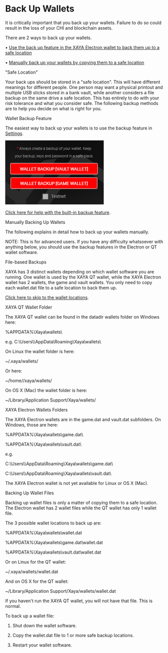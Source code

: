 # Back Up Wallets

It is critically important that you back up your wallets. Failure to do so could 
result in the loss of your CHI and blockchain assets.

There are 2 ways to back up your wallets.

• [Use the back up feature in the XAYA Electron wallet to back them up to a safe 
location](back_up_wallets.htm#electronwalletbackupfeature)

• [Manually back up your wallets by copying them to a safe 
location](back_up_wallets.htm#manuallybackingupwallets)

"Safe Location"

Your back ups should be stored in a "safe location". This will have different 
meanings for different people. One person may want a physical printout and 
multiple USB sticks stored in a bank vault, while another considers a file 
backup on the same drive a safe location. This has entirely to do with your risk 
tolerance and what you consider safe. The following backup methods are to help 
you decide on what is right for you.

Wallet Backup Feature

The easiest way to back up your wallets is to use the backup feature in 
[Settings](settings.md).

![wallet-backup-feature](img/wallet-backup-feature.png)

[Click here for help with the built-in backup 
feature](settings.htm#backingupyourwallets).

Manually Backing Up Wallets

The following explains in detail how to back up your wallets manually.

NOTE: This is for advanced users. If you have any difficulty whatsoever with 
anything below, you should use the backup features in the Electron or QT wallet 
software.

File-based Backups

XAYA has 3 distinct wallets depending on which wallet software you are running. 
One wallet is used by the XAYA QT wallet, while the XAYA Electron wallet has 2 
wallets, the game and vault wallets. You only need to copy each wallet.dat file 
to a safe location to back them up.

[Click here to skip to the wallet 
locations](back_up_wallets.htm#walletlocations).

XAYA QT Wallet Folder

The XAYA QT wallet can be found in the datadir wallets folder on Windows here:

%APPDATA%\\Xaya\\wallets\\

e.g. C:\\Users\\<user>\\AppData\\Roaming\\Xaya\\wallets\\

On Linux the wallet folder is here:

~/.xaya/wallets/

Or here:

~/home/<user>/xaya/wallets/

On OS X (Mac) the wallet folder is here:

~/Library/Application Support/Xaya/wallets/

XAYA Electron Wallets Folders

The XAYA Electron wallets are in the game.dat and vault.dat subfolders. On 
Windows, those are here:

%APPDATA%\\Xaya\\wallets\\game.dat\\

%APPDATA%\\Xaya\\wallets\\vault.dat\\

e.g.

C:\\Users\\<user>\\AppData\\Roaming\\Xaya\\wallets\\game.dat\\

C:\\Users\\<user>\\AppData\\Roaming\\Xaya\\wallets\\vault.dat\\

The XAYA Electron wallet is not yet available for Linux or OS X (Mac).

Backing Up Wallet Files

Backing up wallet files is only a matter of copying them to a safe location. The 
Electron wallet has 2 wallet files while the QT wallet has only 1 wallet file.

The 3 possible wallet locations to back up are:

%APPDATA%\\Xaya\\wallets\\wallet.dat

%APPDATA%\\Xaya\\wallets\\game.dat\\wallet.dat

%APPDATA%\\Xaya\\wallets\\vault.dat\\wallet.dat

Or on Linux for the QT wallet:

~/.xaya/wallets/wallet.dat

And on OS X for the QT wallet:

~/Library/Application Support/Xaya/wallets/wallet.dat

If you haven't run the XAYA QT wallet, you will not have that file. This is 
normal.

To back up a wallet file:

1. Shut down the wallet software.

2. Copy the wallet.dat file to 1 or more safe backup locations.

3. Restart your wallet software.


